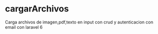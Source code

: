 # cargarArchivos
Carga archivos de imagen,pdf,texto en input con crud y autenticacion con email con laravel 6
